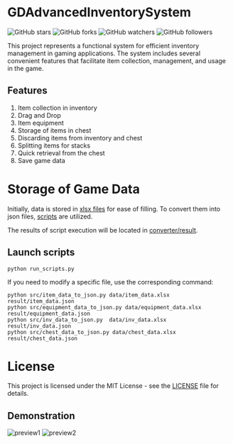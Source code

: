 # GDAdvancedInventorySystem

![GitHub stars](https://img.shields.io/github/stars/imitatehappiness/GDLastOfTheSurvivors?style=social)
![GitHub forks](https://img.shields.io/github/forks/imitatehappiness/GDLastOfTheSurvivors?style=social)
![GitHub watchers](https://img.shields.io/github/watchers/imitatehappiness/GDLastOfTheSurvivors?style=social)
![GitHub followers](https://img.shields.io/github/followers/imitatehappiness?style=social)

This project represents a functional system for efficient inventory management in gaming applications. The system includes several convenient features that facilitate item collection, management, and usage in the game.

## Features
1. Item collection in inventory
2. Drag and Drop
3. Item equipment
4. Storage of items in chest
5. Discarding items from inventory and chest
6. Splitting items for stacks
7. Quick retrieval from the chest
8. Save game data

# Storage of Game Data
Initially, data is stored in [xlsx files](https://github.com/imitatehappiness/GDAdvancedInventorySystem/tree/main/converter/data) for ease of filling. To convert them into json files, [scripts](https://github.com/imitatehappiness/GDAdvancedInventorySystem/tree/main/converter) are utilized. 

The results of script execution will be located in [converter/result](https://github.com/imitatehappiness/GDAdvancedInventorySystem/tree/main/converter/result).


## Launch scripts
```
python run_scripts.py
```

If you need to modify a specific file, use the corresponding command:

```
python src/item_data_to_json.py data/item_data.xlsx result/item_data.json
python src/equipment_data_to_json.py data/equipment_data.xlsx result/equipment_data.json
python src/inv_data_to_json.py  data/inv_data.xlsx result/inv_data.json
python src/chest_data_to_json.py data/chest_data.xlsx result/chest_data.json
```
# License
This project is licensed under the MIT License - see the [LICENSE](https://github.com/imitatehappiness/GDAdvancedInventorySystem/blob/main/LICENSE) file for details.

## Demonstration
![preview1](https://github.com/imitatehappiness/GDAdvancedInventorySystem/assets/79199956/f0a12186-6a58-4972-a4db-23e541145eca)
![preview2](https://github.com/imitatehappiness/GDAdvancedInventorySystem/assets/79199956/d998512d-7d31-4b36-b90e-d8b8c6efaaf8)

